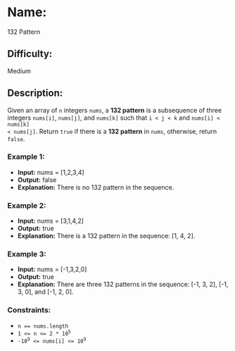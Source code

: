 # Name: 
132 Pattern

## Difficulty: 
Medium

## Description: 
Given an array of <code>n</code> integers <code>nums</code>, a <strong>132 pattern</strong> is a subsequence of three integers <code>nums[i]</code>, <code>nums[j]</code>, and <code>nums[k]</code> such that <code>i &lt; j &lt; k</code> and <code>nums[i] &lt; nums[k] &lt; nums[j]</code>. Return <code>true</code> if there is a <strong>132 pattern</strong> in <code>nums</code>, otherwise, return <code>false</code>.

### Example 1:
- **Input:** nums = [1,2,3,4]
- **Output:** false
- **Explanation:** There is no 132 pattern in the sequence.

### Example 2:
- **Input:** nums = [3,1,4,2]
- **Output:** true
- **Explanation:** There is a 132 pattern in the sequence: [1, 4, 2].

### Example 3:
- **Input:** nums = [-1,3,2,0]
- **Output:** true
- **Explanation:** There are three 132 patterns in the sequence: [-1, 3, 2], [-1, 3, 0], and [-1, 2, 0].

### Constraints:
- <code>n == nums.length</code>
- <code>1 &lt;= n &lt;= 2 * 10<sup>5</sup></code>
- <code>-10<sup>9</sup> &lt;= nums[i] &lt;= 10<sup>9</sup></code>